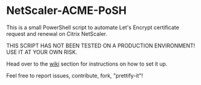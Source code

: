 # NetScaler-ACME-PoSH
This is a small PowerShell script to automate Let's Encrypt certificate request and renewal on Citrix NetScaler.

THIS SCRIPT HAS NOT BEEN TESTED ON A PRODUCTION ENVIRONMENT! USE IT AT YOUR OWN RISK.

Head over to the [wiki](https://github.com/etiennejeanneau/NetScaler-ACME-PoSH/wiki) section for instructions on how to set it up.

Feel free to report issues, contribute, fork, "prettify-it"!
